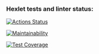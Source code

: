 ### Hexlet tests and linter status:
[![Actions Status](https://github.com/Drumsid/php-project-lvl4/workflows/hexlet-check/badge.svg)](https://github.com/Drumsid/php-project-lvl4/actions)

[![Maintainability](https://api.codeclimate.com/v1/badges/4d42bbb3c3a98eb4b25c/maintainability)](https://codeclimate.com/github/Drumsid/php-project-lvl4/maintainability)

[![Test Coverage](https://api.codeclimate.com/v1/badges/4d42bbb3c3a98eb4b25c/test_coverage)](https://codeclimate.com/github/Drumsid/php-project-lvl4/test_coverage)
